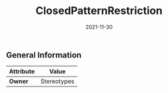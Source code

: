 ﻿---
title: ClosedPatternRestriction
toc: false
type: specs
date: "2021-11-30"
draft: false
specification: VEC
version: 2.0.0-rc1
documentType: "Recommendation"
elementType: Class
classes:
  - ClosedPatternRestriction
menu_name: vec-2.0.0-rc1
---


## General Information

| Attribute               | Value |
|-------------------------|-------|
| **Owner**               | Stereotypes |
